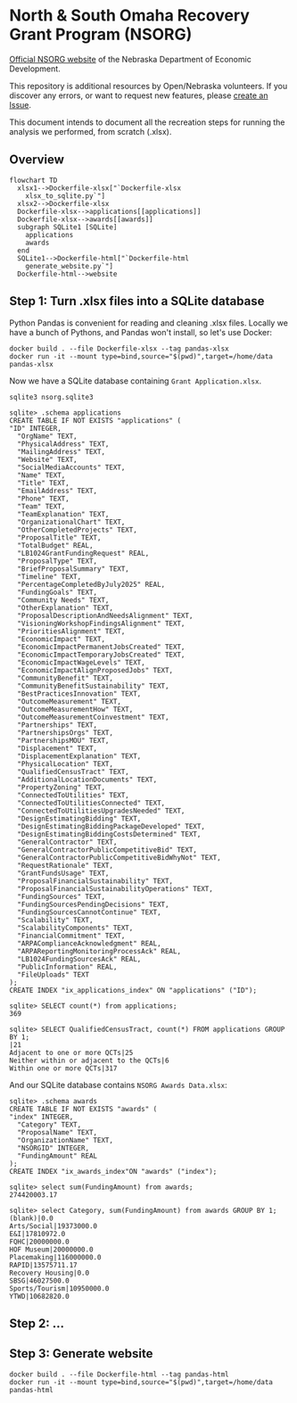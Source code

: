 # North & South Omaha Recovery Grant Program (NSORG)

[Official NSORG website](https://opportunity.nebraska.gov/programs/recovery/nsorg/)
of the Nebraska Department of Economic Development.

This repository is additional resources by Open/Nebraska volunteers.
If you discover any errors, or want to request new features, please
[create an Issue](https://github.com/opennebraska/nsorg/issues).

This document intends to document all the recreation steps for running the
analysis we performed, from scratch (.xlsx).

## Overview

```mermaid
flowchart TD
  xlsx1-->Dockerfile-xlsx["`Dockerfile-xlsx
    xlsx_to_sqlite.py`"]
  xlsx2-->Dockerfile-xlsx
  Dockerfile-xlsx-->applications[[applications]]
  Dockerfile-xlsx-->awards[[awards]]
  subgraph SQLite1 [SQLite]
    applications
    awards
  end
  SQLite1-->Dockerfile-html["`Dockerfile-html
    generate_website.py`"]
  Dockerfile-html-->website
```

## Step 1: Turn .xlsx files into a SQLite database

Python Pandas is convenient for reading and cleaning .xlsx files. 
Locally we have a bunch of Pythons, and Pandas won't install, so let's use Docker:

    docker build . --file Dockerfile-xlsx --tag pandas-xlsx
    docker run -it --mount type=bind,source="$(pwd)",target=/home/data pandas-xlsx

Now we have a SQLite database containing `Grant Application.xlsx`.

```
sqlite3 nsorg.sqlite3

sqlite> .schema applications
CREATE TABLE IF NOT EXISTS "applications" (
"ID" INTEGER,
  "OrgName" TEXT,
  "PhysicalAddress" TEXT,
  "MailingAddress" TEXT,
  "Website" TEXT,
  "SocialMediaAccounts" TEXT,
  "Name" TEXT,
  "Title" TEXT,
  "EmailAddress" TEXT,
  "Phone" TEXT,
  "Team" TEXT,
  "TeamExplanation" TEXT,
  "OrganizationalChart" TEXT,
  "OtherCompletedProjects" TEXT,
  "ProposalTitle" TEXT,
  "TotalBudget" REAL,
  "LB1024GrantFundingRequest" REAL,
  "ProposalType" TEXT,
  "BriefProposalSummary" TEXT,
  "Timeline" TEXT,
  "PercentageCompletedByJuly2025" REAL,
  "FundingGoals" TEXT,
  "Community Needs" TEXT,
  "OtherExplanation" TEXT,
  "ProposalDescriptionAndNeedsAlignment" TEXT,
  "VisioningWorkshopFindingsAlignment" TEXT,
  "PrioritiesAlignment" TEXT,
  "EconomicImpact" TEXT,
  "EconomicImpactPermanentJobsCreated" TEXT,
  "EconomicImpactTemporaryJobsCreated" TEXT,
  "EconomicImpactWageLevels" TEXT,
  "EconomicImpactAlignProposedJobs" TEXT,
  "CommunityBenefit" TEXT,
  "CommunityBenefitSustainability" TEXT,
  "BestPracticesInnovation" TEXT,
  "OutcomeMeasurement" TEXT,
  "OutcomeMeasurementHow" TEXT,
  "OutcomeMeasurementCoinvestment" TEXT,
  "Partnerships" TEXT,
  "PartnershipsOrgs" TEXT,
  "PartnershipsMOU" TEXT,
  "Displacement" TEXT,
  "DisplacementExplanation" TEXT,
  "PhysicalLocation" TEXT,
  "QualifiedCensusTract" TEXT,
  "AdditionalLocationDocuments" TEXT,
  "PropertyZoning" TEXT,
  "ConnectedToUtilities" TEXT,
  "ConnectedToUtilitiesConnected" TEXT,
  "ConnectedToUtilitiesUpgradesNeeded" TEXT,
  "DesignEstimatingBidding" TEXT,
  "DesignEstimatingBiddingPackageDeveloped" TEXT,
  "DesignEstimatingBiddingCostsDetermined" TEXT,
  "GeneralContractor" TEXT,
  "GeneralContractorPublicCompetitiveBid" TEXT,
  "GeneralContractorPublicCompetitiveBidWhyNot" TEXT,
  "RequestRationale" TEXT,
  "GrantFundsUsage" TEXT,
  "ProposalFinancialSustainability" TEXT,
  "ProposalFinancialSustainabilityOperations" TEXT,
  "FundingSources" TEXT,
  "FundingSourcesPendingDecisions" TEXT,
  "FundingSourcesCannotContinue" TEXT,
  "Scalability" TEXT,
  "ScalabilityComponents" TEXT,
  "FinancialCommitment" TEXT,
  "ARPAComplianceAcknowledgment" REAL,
  "ARPAReportingMonitoringProcessAck" REAL,
  "LB1024FundingSourcesAck" REAL,
  "PublicInformation" REAL,
  "FileUploads" TEXT
);
CREATE INDEX "ix_applications_index" ON "applications" ("ID");

sqlite> SELECT count(*) from applications;
369

sqlite> SELECT QualifiedCensusTract, count(*) FROM applications GROUP BY 1;
|21
Adjacent to one or more QCTs|25
Neither within or adjacent to the QCTs|6
Within one or more QCTs|317
```

And our SQLite database contains `NSORG Awards Data.xlsx`:

```
sqlite> .schema awards
CREATE TABLE IF NOT EXISTS "awards" (
"index" INTEGER,
  "Category" TEXT,
  "ProposalName" TEXT,
  "OrganizationName" TEXT,
  "NSORGID" INTEGER,
  "FundingAmount" REAL
);
CREATE INDEX "ix_awards_index"ON "awards" ("index");

sqlite> select sum(FundingAmount) from awards;
274420003.17

sqlite> select Category, sum(FundingAmount) from awards GROUP BY 1;
(blank)|0.0
Arts/Social|19373000.0
E&I|17810972.0
FQHC|20000000.0
HOF Museum|20000000.0
Placemaking|116000000.0
RAPID|13575711.17
Recovery Housing|0.0
SBSG|46027500.0
Sports/Tourism|10950000.0
YTWD|10682820.0
```

## Step 2: ...

## Step 3: Generate website

    docker build . --file Dockerfile-html --tag pandas-html
    docker run -it --mount type=bind,source="$(pwd)",target=/home/data pandas-html


